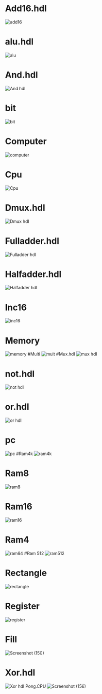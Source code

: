 # Add16.hdl
![add16](https://github.com/AlexCFrost/Nand2Tet-projects/assets/139672610/a6fdbcb0-b782-4c7a-a7cb-0831be57c604)
# alu.hdl
![alu](https://github.com/AlexCFrost/Nand2Tet-projects/assets/139672610/193b3cfe-1408-4775-a583-68a692d89e89)
# And.hdl
![And hdl](https://github.com/AlexCFrost/Nand2Tet-projects/assets/139672610/3545301e-459c-4d27-9ebc-bcb1eba0a79b)
# bit
![bit](https://github.com/AlexCFrost/Nand2Tet-projects/assets/139672610/0187836f-8f2f-48bf-a25b-02b5c316c1bf)
# Computer
![computer](https://github.com/AlexCFrost/Nand2Tet-projects/assets/139672610/6be1d3b1-3157-4933-abd9-115580a63cb4)
# Cpu
![Cpu](https://github.com/AlexCFrost/Nand2Tet-projects/assets/139672610/78eddfd9-5e3a-4da2-aa21-12e841dcbe27)
# Dmux.hdl
![Dmux hdl](https://github.com/AlexCFrost/Nand2Tet-projects/assets/139672610/10923ea2-034d-462a-9ea6-a7b2b1c3b1cd)
# Fulladder.hdl
![Fulladder hdl](https://github.com/AlexCFrost/Nand2Tet-projects/assets/139672610/7d29c622-6c00-467a-a33c-dcc8655da73c)
# Halfadder.hdl
![Halfadder hdl](https://github.com/AlexCFrost/Nand2Tet-projects/assets/139672610/18917707-1468-4508-ab77-48c4238cf8af)
# Inc16
![inc16](https://github.com/AlexCFrost/Nand2Tet-projects/assets/139672610/adf94022-4e58-4f6b-833e-68f75412c86c)
# Memory
![memory](https://github.com/AlexCFrost/Nand2Tet-projects/assets/139672610/236a6f47-0b75-4707-bad5-2a4f266e1cda)
#Multi
![mult](https://github.com/AlexCFrost/Nand2Tet-projects/assets/139672610/d7370b78-08ac-4fd4-96e3-18466859e332)
#Mux.hdl
![mux hdl](https://github.com/AlexCFrost/Nand2Tet-projects/assets/139672610/7d9082d3-cf74-4ebe-bfb0-77a5fa4e7b97)
# not.hdl
![not hdl](https://github.com/AlexCFrost/Nand2Tet-projects/assets/139672610/a0542dd2-8c69-43ce-9855-8115d86a11fa)
# or.hdl
![or hdl](https://github.com/AlexCFrost/Nand2Tet-projects/assets/139672610/4ca5d4f5-bd59-4ad6-b076-9dd96bb1ef43)
# pc
![pc](https://github.com/AlexCFrost/Nand2Tet-projects/assets/139672610/f5bc35a1-490b-4cd6-bf4d-472fdbf545a6)
#Ram4k
![ram4k](https://github.com/AlexCFrost/Nand2Tet-projects/assets/139672610/92e4a38e-47fa-447c-94e8-5437f6548d13)
# Ram8
![ram8](https://github.com/AlexCFrost/Nand2Tet-projects/assets/139672610/74a80001-fe2e-42ad-a3c1-c4c503ecf03a)
# Ram16
![ram16](https://github.com/AlexCFrost/Nand2Tet-projects/assets/139672610/16d427cf-dcc2-45d7-9141-7dc63361f7eb)
# Ram4
![ram64](https://github.com/AlexCFrost/Nand2Tet-projects/assets/139672610/b2d5632d-0c60-4533-a9e9-3c4bb47acaff)
#Ram 512
![ram512](https://github.com/AlexCFrost/Nand2Tet-projects/assets/139672610/694f1dbd-bf24-48fb-9dc0-3d02058dc9c5)
# Rectangle
![rectangle](https://github.com/AlexCFrost/Nand2Tet-projects/assets/139672610/07700c8f-3b88-4557-b3df-80f23ea5bc6a)
# Register
![register](https://github.com/AlexCFrost/Nand2Tet-projects/assets/139672610/30e37052-16d8-4341-9b6e-948af8bccb84)
# Fill
![Screenshot (150)](https://github.com/AlexCFrost/Nand2Tet-projects/assets/139672610/09fb54fd-3715-4eb9-97d9-c0b73ca2998d)
# Xor.hdl
![Xor hdl](https://github.com/AlexCFrost/Nand2Tet-projects/assets/139672610/bf5d40f0-d22d-4a27-aca4-0102f407d4ec)
Pong.CPU
![Screenshot (156)](https://github.com/AlexCFrost/Nand2Tet-projects/assets/139672610/675d5e66-e78b-4e2d-8e77-fa59b3e2a396)

